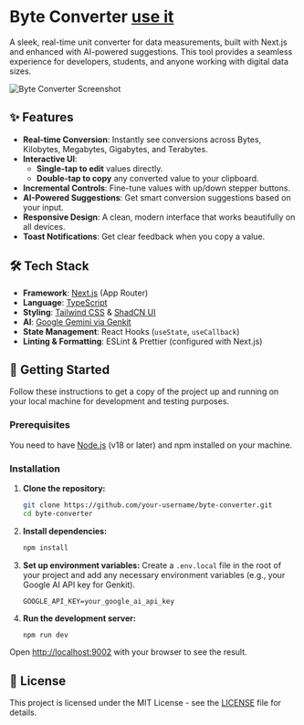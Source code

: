 # Byte Converter [use it](https://karthikjl.github.io/ByteConverter/)

A sleek, real-time unit converter for data measurements, built with Next.js and enhanced with AI-powered suggestions. This tool provides a seamless experience for developers, students, and anyone working with digital data sizes.

![Byte Converter Screenshot](https://placehold.co/800x600.png?text=App+Screenshot)

## ✨ Features

- **Real-time Conversion**: Instantly see conversions across Bytes, Kilobytes, Megabytes, Gigabytes, and Terabytes.
- **Interactive UI**: 
    - **Single-tap to edit** values directly.
    - **Double-tap to copy** any converted value to your clipboard.
- **Incremental Controls**: Fine-tune values with up/down stepper buttons.
- **AI-Powered Suggestions**: Get smart conversion suggestions based on your input.
- **Responsive Design**: A clean, modern interface that works beautifully on all devices.
- **Toast Notifications**: Get clear feedback when you copy a value.

## 🛠️ Tech Stack

- **Framework**: [Next.js](https://nextjs.org/) (App Router)
- **Language**: [TypeScript](https://www.typescriptlang.org/)
- **Styling**: [Tailwind CSS](https://tailwindcss.com/) & [ShadCN UI](https://ui.shadcn.com/)
- **AI**: [Google Gemini via Genkit](https://firebase.google.com/docs/genkit)
- **State Management**: React Hooks (`useState`, `useCallback`)
- **Linting & Formatting**: ESLint & Prettier (configured with Next.js)

## 🚀 Getting Started

Follow these instructions to get a copy of the project up and running on your local machine for development and testing purposes.

### Prerequisites

You need to have [Node.js](https://nodejs.org/) (v18 or later) and npm installed on your machine.

### Installation

1. **Clone the repository:**
   ```bash
   git clone https://github.com/your-username/byte-converter.git
   cd byte-converter
   ```

2. **Install dependencies:**
   ```bash
   npm install
   ```

3. **Set up environment variables:**
   Create a `.env.local` file in the root of your project and add any necessary environment variables (e.g., your Google AI API key for Genkit).
   ```
   GOOGLE_API_KEY=your_google_ai_api_key
   ```

4. **Run the development server:**
   ```bash
   npm run dev
   ```

Open [http://localhost:9002](http://localhost:9002) with your browser to see the result.

## 📄 License

This project is licensed under the MIT License - see the [LICENSE](LICENSE) file for details.
